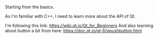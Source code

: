 Starting from the basics.

As I'm familiar with C++, I need to learn more about the API of Qt.

I'm following this link: https://wiki.qt.io/Qt_for_Beginners
 And also learning about button a bit from here: https://doc.qt.io/qt-6/qpushbutton.html
